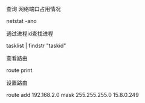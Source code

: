查询 网络端口占用情况

netstat -ano



通过进程id查找进程

tasklist | findstr "taskid"



查看路由

route print



设置路由

route add 192.168.2.0 mask 255.255.255.0 15.8.0.249